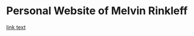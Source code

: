 # Personal Website of Melvin Rinkleff
[link text](https://mail.google.com/mail/u/1/#inbox/FMfcgzGsmDkVwmLDSFHxvcppZCGPmKdM)
